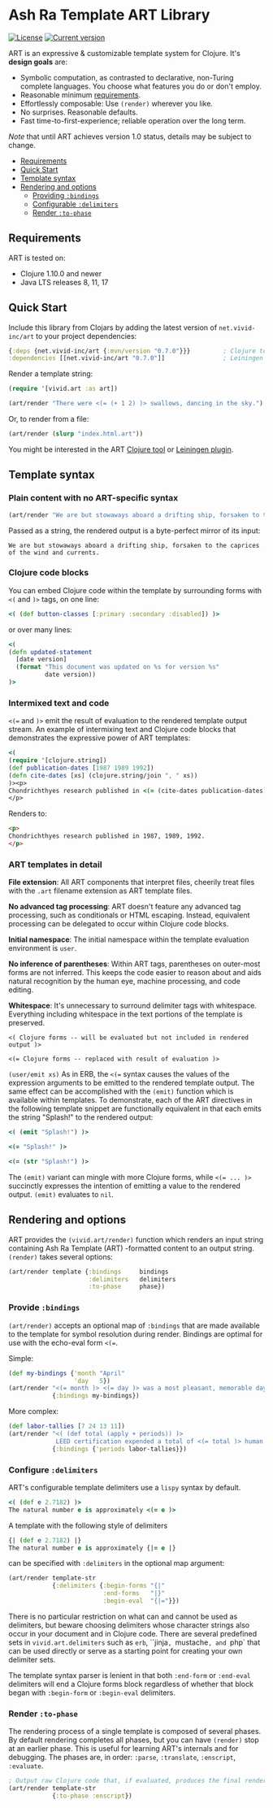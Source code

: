 # Ash Ra Template ART Library 



[![License](https://img.shields.io/badge/license-Apache%202-blue.svg?style=flat-square)](LICENSE.txt)
[![Current version](https://img.shields.io/clojars/v/net.vivid-inc/art.svg?color=blue&style=flat-square)](https://clojars.org/net.vivid-inc/art)

ART is an expressive & customizable template system for Clojure.
It's **design goals** are:
- Symbolic computation, as contrasted to declarative, non-Turing complete languages. You choose what features you do or don't employ.
- Reasonable minimum [requirements](#requirements).
- Effortlessly composable: Use `(render)` wherever you like.
- No surprises. Reasonable defaults.
- Fast time-to-first-experience; reliable operation over the long term.

_Note_ that until ART achieves version 1.0 status, details may be subject to change.

- [Requirements](#requirements)
- [Quick Start](#quickstart)
- [Template syntax](#template-syntax)
- [Rendering and options](#rendering-and-options)
  - [Providing ``:bindings``](#bindings)
  - [Configurable ``:delimiters``](#delimiters)
  - [Render ``:to-phase``](#to-phase)



<a name="requirements"></a>
## Requirements

ART is tested on:

- Clojure 1.10.0 and newer
- Java LTS releases 8, 11, 17

<a name="quickstart"></a>
## Quick Start

Include this library from Clojars by adding the latest version of ``net.vivid-inc/art`` to your project dependencies:
```clojure
{:deps {net.vivid-inc/art {:mvn/version "0.7.0"}}}         ; Clojure tools deps.edn
:dependencies [[net.vivid-inc/art "0.7.0"]]                ; Leiningen project.clj
```

Render a template string:
```clojure
(require '[vivid.art :as art])

(art/render "There were <(= (+ 1 2) )> swallows, dancing in the sky.")
```

Or, to render from a file:
```clojure
(art/render (slurp "index.html.art"))
```

You might be interested in the ART [Clojure tool](../clj-art/README.md) or [Leiningen plugin](../lein-art/README.md).



<a name="template-syntax"></a>
## Template syntax

### Plain content with no ART-specific syntax
```clojure
(art/render "We are but stowaways aboard a drifting ship, forsaken to the caprices of the wind and currents.")
```
Passed as a string, the rendered output is a byte-perfect mirror of its input:
```
We are but stowaways aboard a drifting ship, forsaken to the caprices of the wind and currents.
```


### Clojure code blocks

You can embed Clojure code within the template by surrounding forms with ``<(`` and ``)>`` tags, on one line:
```clojure
<( (def button-classes [:primary :secondary :disabled]) )>
```
or over many lines:
```clojure
<(
(defn updated-statement
  [date version]
  (format "This document was updated on %s for version %s"
          date version))
)>
```

### Intermixed text and code
``<(=`` and ``)>`` emit the result of evaluation to the rendered template output stream.
An example of intermixing text and Clojure code blocks that demonstrates the expressive power of ART templates:
```clojure
<(
(require '[clojure.string])
(def publication-dates [1987 1989 1992])
(defn cite-dates [xs] (clojure.string/join ", " xs))
)><p>
Chondrichthyes research published in <(= (cite-dates publication-dates) )>.
</p>
```
Renders to:
```html
<p>
Chondrichthyes research published in 1987, 1989, 1992.
</p>
```

### ART templates in detail
**File extension**: All ART components that interpret files, cheerily treat files with the ``.art`` filename extension as ART template files.

**No advanced tag processing**: ART doesn't feature any advanced tag processing, such as conditionals or HTML escaping.
Instead, equivalent processing can be delegated to occur within Clojure code blocks.

**Initial namespace**: The initial namespace within the template evaluation environment is `user`.

**No inference of parentheses**: Within ART tags, parentheses on outer-most forms are not inferred. This keeps the code easier to reason about and aids natural recognition by the human eye, machine processing, and code editing.

**Whitespace**: It's unnecessary to surround delimiter tags with whitespace.
Everything including whitespace in the text portions of the template is preserved.

```
<( Clojure forms -- will be evaluated but not included in rendered output )>

<(= Clojure forms -- replaced with result of evaluation )>
```

``(user/emit xs)``
As in ERB, the ``<(=`` syntax causes the values of the expression arguments to be emitted to the rendered template output.
The same effect can be accomplished with the ``(emit)`` function which is available within templates.
To demonstrate, each of the ART directives in the following template snippet are functionally equivalent in that each emits the string "Splash!" to the rendered output:
```clojure
<( (emit "Splash!") )>

<(= "Splash!" )>

<(= (str "Splash!") )>
```
The `(emit)` variant can mingle with more Clojure forms, while `<(= ... )>` succinctly expresses the intention of emitting a value to the rendered output.
`(emit)` evaluates to `nil`.


<a name="rendering-and-options"></a>
## Rendering and options
ART provides the ``(vivid.art/render)`` function which renders an input string containing Ash Ra Template (ART) -formatted content to an output string.
`(render)` takes several options:

```clojure
(art/render template {:bindings     bindings
                      :delimiters   delimiters
                      :to-phase     phase})
```

<a name="bindings"></a>
### Provide ``:bindings``
`(art/render)` accepts an optional map of `:bindings` that are made available to the template for symbol resolution during render.
Bindings are optimal for use with the echo-eval form ``<(=``.

Simple:
```clojure
(def my-bindings {'month "April"
                  'day   5})
(art/render "<(= month )> <(= day )> was a most pleasant, memorable day."
            {:bindings my-bindings})
```

More complex:
```clojure
(def labor-tallies [7 24 13 11])
(art/render "<( (def total (apply + periods)) )>
             LEED certification expended a total of <(= total )> human months."
            {:bindings {'periods labor-tallies}})
```

<a name="delimiters"></a>
### Configure ``:delimiters``
ART's configurable template delimiters use a `lispy` syntax by default.
```clojure
<( (def e 2.7182) )>
The natural number e is approximately <(= e )>
```
A template with the following style of delimiters
```clojure
{| (def e 2.7182) |}
The natural number e is approximately {|= e |}
```
can be specified with `:delimiters` in the optional map argument:
```clojure
(art/render template-str
            {:delimiters {:begin-forms "{|"
                          :end-forms   "|}"
                          :begin-eval  "{|="}})
```
There is no particular restriction on what can and cannot be used as delimiters, but beware choosing delimiters whose character strings also occur in your document and in Clojure code.
There are several predefined sets in `vivid.art.delimiters` such as `erb`, ``jinja`, `mustache`, and `php` that can be used directly or serve as a starting point for creating your own delimiter sets.

The template syntax parser is lenient in that both `:end-form` or `:end-eval` delimiters will end a Clojure forms block regardless of whether that block began with `:begin-form` or `:begin-eval` delimiters.

<a name="to-phase"></a>
### Render ``:to-phase``
The rendering process of a single template is composed of several phases.
By default rendering completes all phases, but you can have `(render)` stop at an earlier phase.
This is useful for learning ART's internals and for debugging.
The phases are, in order: `:parse`, `:translate`, `:enscript`, `:evaluate`.

```clojure
; Output raw Clojure code that, if evaluated, produces the final rendered output.
(art/render template-str
            {:to-phase :enscript})
```
